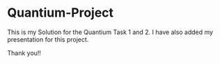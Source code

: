 # Quantium-Project

This is my Solution for the Quantium Task 1 and 2.
I have also added my presentation for this project.

Thank you!!
